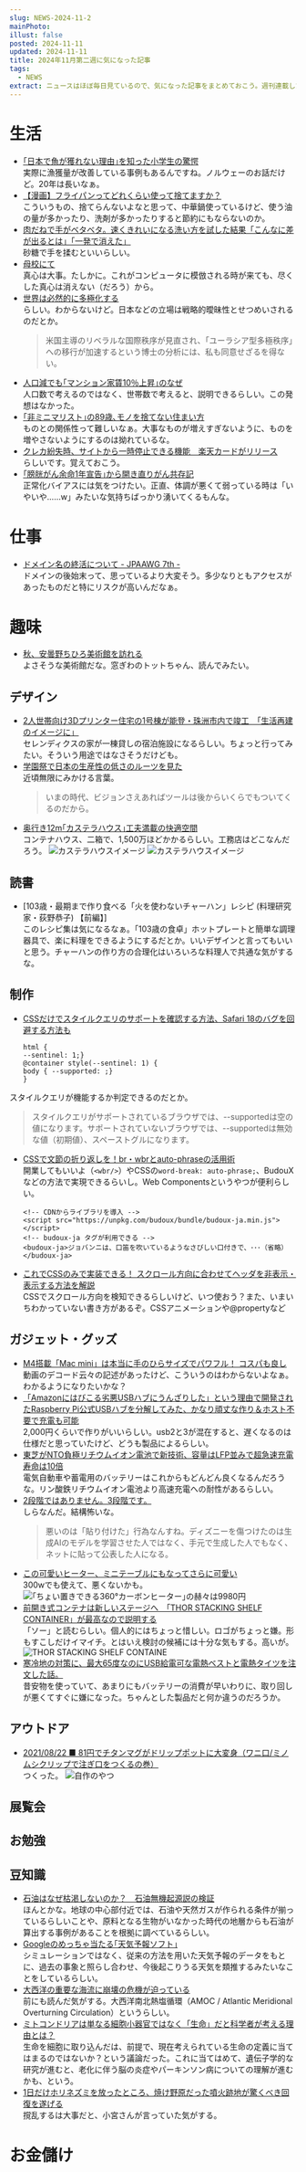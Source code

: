 ```yaml
---
slug: NEWS-2024-11-2
mainPhoto: 
illust: false
posted: 2024-11-11
updated: 2024-11-11
title: 2024年11月第二週に気になった記事
tags:
  - NEWS
extract: ニュースはほぼ毎日見ているので、気になった記事をまとめておこう。週刊連載したい。
---
```

# 生活

- [｢日本で魚が獲れない理由｣を知った小学生の驚愕](https://toyokeizai.net/articles/-/838602?page=4)  
  実際に漁獲量が改善している事例もあるんですね。ノルウェーのお話だけど。20年は長いなぁ。
- [【漫画】フライパンってどれくらい使って捨てますか？](https://omocoro.jp/bros/kiji/481103/)  
  こういうもの、捨てらんないよなと思って、中華鍋使っているけど、使う油の量が多かったり、洗剤が多かったりすると節約にもならないのか。
- [肉だねで手がベタベタ。速くきれいになる洗い方を試した結果「こんなに差が出るとは」「一発で消えた」](https://macaro-ni.jp/160806)  
  砂糖で手を揉むといいらしい。
- [母校にて](https://note.com/shi3zblog/n/n1599209f7c17)  
  真心は大事。たしかに。これがコンピュータに模倣される時が来ても、尽くした真心は消えない（だろう）から。
- [世界は必然的に多極化する](http://finalvent.cocolog-nifty.com/fareastblog/2024/11/post-4d14f1.html)  
  らしい。わからないけど。日本などの立場は戦略的曖昧性とせつめいされるのだとか。
  > 米国主導のリベラルな国際秩序が見直され、「ユーラシア型多極秩序」への移行が加速するという博士の分析には、私も同意せざるを得ない。  
- [人口減でも｢マンション家賃10％上昇｣のなぜ](https://toyokeizai.net/articles/-/838526?page=4)  
  人口数で考えるのではなく、世帯数で考えると、説明できるらしい。この発想はなかった。
- [｢非ミニマリスト｣の89歳､モノを捨てない住まい方](https://toyokeizai.net/articles/-/835783)  
  ものとの関係性って難しいなぁ。大事なものが増えすぎないように、ものを増やさないようにするのは拗れているな。  
- [クレカ紛失時、サイトから一時停止できる機能　楽天カードがリリース](https://www.itmedia.co.jp/news/articles/2411/15/news161.html)  
  らしいです。覚えておこう。
- [｢膀胱がん余命1年宣告｣から開き直りがん共存記](https://toyokeizai.net/articles/-/839116)  
  正常化バイアスには気をつけたい。正直、体調が悪くて弱っている時は「いやいや......w」みたいな気持ちばっかり湧いてくるもんな。
# 仕事

- [ドメイン名の終活について - JPAAWG 7th -](https://speakerdeck.com/mikit/domeinming-nozhong-huo-nituite-jpaawg-7th?slide=3)  
  ドメインの後始末って、思っているより大変そう。多少なりともアクセスがあったものだと特にリスクが高いんだなぁ。

# 趣味

- [秋、安曇野ちひろ美術館を訪れる](https://blog.tinect.jp/?p=88128)  
  よさそうな美術館だな。窓ぎわのトットちゃん、読んでみたい。

## デザイン

- [2人世帯向け3Dプリンター住宅の1号棟が能登・珠洲市内で竣工　「生活再建のイメージに」](https://www.itmedia.co.jp/news/articles/2411/07/news159.html)  
  セレンディクスの家が一棟貸しの宿泊施設になるらしい。ちょっと行ってみたい。そういう用途ではなさそうだけども。
- [学園祭で日本の生産性の低さのルーツを見た](https://blog.szk.cc/2024/11/05/the-roots-of-japans-low-productivity/)  
  近頃無限にみかける言葉。  
  > いまの時代、ビジョンさえあればツールは後からいくらでもついてくるのだから。
- [奥行き12m｢カステラハウス｣工夫満載の快適空間](https://toyokeizai.net/articles/-/837131?page=3)  
  コンテナハウス、二箱で、1,500万ほどかかるらしい。工務店はどこなんだろう。
  ![カステラハウスイメージ](images/news/2024-11-11-NEWS/01.png)
  ![カステラハウスイメージ](images/news/2024-11-11-NEWS/02.png)

## 読書

- [103歳・最期まで作り食べる「火を使わないチャーハン」レシピ (料理研究家・荻野恭子) 【前編】]  
  このレシピ集は気になるなぁ。「103歳の食卓」ホットプレートと簡単な調理器具で、楽に料理をできるようにするだとか。いいデザインと言ってもいいと思う。チャーハンの作り方の合理化はいろいろな料理人で共通な気がするな。

## 制作

- [CSSだけでスタイルクエリのサポートを確認する方法、Safari 18のバグを回避する方法も](https://coliss.com/articles/build-websites/operation/css/detect-style-queries-support-in-css.html)
  ```
  html {
  --sentinel: 1;}
  @container style(--sentinel: 1) {
  body { --supported: ;}
  }
  ```
スタイルクエリが機能するか判定できるのだとか。  
> スタイルクエリがサポートされているブラウザでは、--supportedは空の値になります。サポートされていないブラウザでは、--supportedは無効な値（初期値）、スペーストグルになります。
- [CSSで文節の折り返しを！br・wbrとauto-phraseの活用術](https://ics.media/entry/241105/)  
  開業してもいいよ（`<wbr/>`）やCSSの`word-break: auto-phrase;`、BudouXなどの方法で実現できるらいし。Web Componentsというやつが便利らしい。
  ```
  <!-- CDNからライブラリを導入 -->
  <script src="https://unpkg.com/budoux/bundle/budoux-ja.min.js"></script>
  <!-- budoux-ja タグが利用できる -->
  <budoux-ja>ジョバンニは、口笛を吹いているようなさびしい口付きで、･･･（省略）</budoux-ja>
  ```
- [これでCSSのみで実装できる！ スクロール方向に合わせてヘッダを非表示・表示する方法を解説](https://coliss.com/articles/build-websites/operation/css/css-hide-header-when-scrolling-down.html)  
  CSSでスクロール方向を検知できるらしいけど、いつ使おう？また、いまいちわかっていない書き方があるぞ。CSSアニメーションや@propertyなど  
## ガジェット・グッズ

- [M4搭載「Mac mini」は本当に手のひらサイズでパワフル！ コスパも良し](https://ascii.jp/elem/000/004/233/4233283/2/)  
  動画のデコード云々の記述があったけど、こういうのはわからないよなぁ。わかるようになりたいかな？
- [「Amazonにはびこる劣悪USBハブにうんざりした」という理由で開発されたRaspberry Pi公式USBハブを分解してみた、かなり頑丈な作り＆ホスト不要で充電も可能](https://gigazine.net/news/20241108-raspberry-pi-usb-3-hub/)  
  2,000円くらいで作りがいいらしい。usb2と3が混在すると、遅くなるのは仕様だと思っていたけど、どうも製品によるらしい。
- [東芝がNTO負極リチウムイオン電池で新技術、容量はLFP並みで超急速充電寿命は10倍](https://monoist.itmedia.co.jp/mn/articles/2411/07/news099.html)  
  電気自動車や蓄電用のバッテリーはこれからもどんどん良くなるんだろうな。リン酸鉄リチウムイオン電池より高速充電への耐性があるらしい。
- [2段階ではありません。3段階です。](https://anond.hatelabo.jp/20241105235825)  
  しらなんだ。結構怖いな。  
  > 悪いのは「貼り付けた」行為なんすね。ディズニーを傷つけたのは生成AIのモデルを学習させた人ではなく、手元で生成した人でもなく、ネットに貼って公表した人になる。
- [この可愛いヒーター、ミニテーブルにもなってさらに可愛い](https://www.gizmodo.jp/2024/11/thanko_heater.html)  
  300wでも使えて、悪くないかも。
  ![｢ちょい置きできる360°カーボンヒーター｣の赫々は9980円](images/news/2024-11-11-NEWS/04.png)
- [前開き式コンテナは新しいステージへ　「THOR STACKING SHELF CONTAINER」が最高なので説明する](https://note.com/tyari/n/n325ee57f5198)  
  「ソー」と読むらしい。個人的にはちょっと惜しい。ロゴがちょっと嫌。形もすこしだけイマイチ。とはいえ検討の候補には十分な気もする。高いが。  
  ![THOR STACKING SHELF CONTAINE](images/news/2024-11-11-NEWS/05.png)
- [寒冷地の対策に、最大65度なのにUSB給電可な電熱ベストと電熱タイツを注文した話。](https://tabkul.com/?p=296391&utm_source=rss&utm_medium=rss&utm_campaign=post-296391)  
  昔安物を使っていて、あまりにもバッテリーの消費が早いわりに、取り回しが悪くてすぐに嫌になった。ちゃんとした製品だと何か違うのだろうか。
## アウトドア

- [2021/08/22 ■ 81円でチタンマグがドリップポットに大変身（ワニ口/ミノムシクリップで注ぎ口をつくるの巻）](https://blog.mobilehackerz.jp/2021/08/81.html)  
  つくった。
  ![自作のやつ](images/news/2024-11-11-NEWS/03.jpg)

## 展覧会

## お勉強

## 豆知識

- [石油はなぜ枯渇しないのか？　石油無機起源説の検証](https://nazology.kusuguru.co.jp/archives/164178)  
  ほんとかな。地球の中心部付近では、石油や天然ガスが作られる条件が揃っているらしいことや、原料となる生物がいなかった時代の地層からも石油が算出する事例があることを根拠に調べているらしい。
- [Googleのめっちゃ当たる｢天気予報ソフト｣](https://www.gizmodo.jp/2024/11/google-launches-ai-weatherman-graphcast-jpn-1.html)  
  シミュレーションではなく、従来の方法を用いた天気予報のデータをもとに、過去の事象と照らし合わせ、今後起こりうる天気を類推するみたいなことをしているらしい。
- [大西洋の重要な海流に崩壊の危機が迫っている](https://www.gizmodo.jp/2024/11/global-catastrophe-looms-as-key-ocean-current-nears-collapse-experts-warn.html)  
  前にも読んだ気がする。大西洋南北熱塩循環（AMOC / Atlantic Meridional Overturning Circulation）というらしい。
- [ミトコンドリアは単なる細胞小器官ではなく「生命」だと科学者が考える理由とは？](https://gigazine.net/news/20241112-mitochondria-are-alive/)  
  生命を細胞に取り込んだは、前提で、現在考えられている生命の定義に当てはまるのではないか？という議論だった。これに当てはめて、遺伝子学的な研究が進むと、老化に伴う脳の炎症やパーキンソン病についての理解が進むかも、という。
- [1日だけホリネズミを放ったところ、焼け野原だった噴火跡地が驚くべき回復を遂げる](https://karapaia.com/archives/466056.html)  
  撹乱するは大事だと、小宮さんが言っていた気がする。
# お金儲け